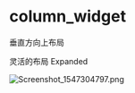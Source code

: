 # column_widget

垂直方向上布局

灵活的布局 Expanded

![Screenshot_1547304797.png](https://static.lidong.me/upload/46Kl9asvS.png)
